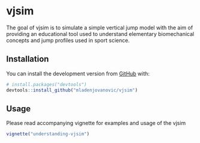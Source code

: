 
<!-- README.md is generated from README.Rmd. Please edit that file -->

# vjsim

<!-- badges: start -->

<!-- badges: end -->

The goal of vjsim is to simulate a simple vertical jump model with the
aim of providing an educational tool used to understand elementary
biomechanical concepts and jump profiles used in sport science.

## Installation

You can install the development version from
[GitHub](https://github.com/mladenjovanovic/vjsim) with:

``` r
# install.packages("devtools")
devtools::install_github("mladenjovanovic/vjsim")
```

## Usage

Please read accompanying vignette for examples and usage of the vjsim

``` r
vignette("understanding-vjsim")
```
